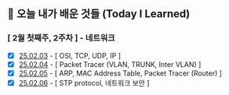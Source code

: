 ## 🚀 오늘 내가 배운 것들 (Today I Learned)

### [ 2월 첫째주, 2주차 ] - 네트워크
- [x] [25.02.03](https://github.com/100-hours-a-week/lily.shin-til/blob/main/Feb/2025-02-03.md) - [ OSI, TCP, UDP, IP ] 
- [x] [25.02.04](https://github.com/100-hours-a-week/lily.shin-til/blob/main/Feb/2025-02-04.md) - [ Packet Tracer (VLAN, TRUNK, Inter VLAN) ]
- [x] [25.02.05](https://github.com/100-hours-a-week/lily.shin-til/blob/main/Feb/2025-02-05.md) - [ ARP, MAC Address Table, Packet Tracer (Router) ]
- [x] [25.02.06](https://github.com/100-hours-a-week/lily.shin-til/blob/main/Feb/2025-02-06.md) - [ STP protocol, 네트워크 보안 ]
